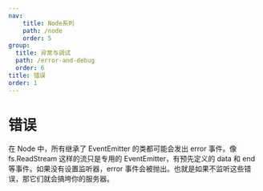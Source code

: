 ```yaml
---
nav:
    title: Node系列
    path: /node
    order: 5
group:
  title: 异常与调试
  path: /error-and-debug
  order: 6
title: 错误
order: 1
---
```


# 错误

在 Node 中，所有继承了 EventEmitter 的类都可能会发出 error 事件。像 fs.ReadStream 这样的流只是专用的 EventEmitter，有预先定义的 data 和 end 等事件。如果没有设置监听器，error 事件会被抛出。也就是如果不监听这些错误，那它们就会搞垮你的服务器。
